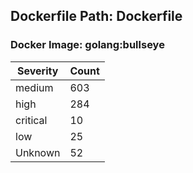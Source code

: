## Dockerfile Path: Dockerfile

### Docker Image: golang:bullseye
| Severity | Count |
|----------|-------|
| medium | 603 |
| high | 284 |
| critical | 10 |
| low | 25 |
| Unknown | 52 |